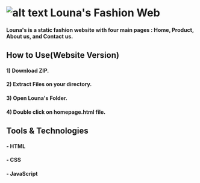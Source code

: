 # ![alt text](https://github.com/aliciasilvia/Portofolio_Project/blob/5dab89555da9ee893a8765826b5f17b7089774d3/Project1/favicon.ico?raw=true) Louna's Fashion Web
#### Louna's is a static fashion website with four main pages : Home, Product, About us, and Contact us.
## How to Use(Website Version)
#### 1) Download ZIP.
#### 2) Extract Files on your directory.
#### 3) Open Louna's Folder.
#### 4) Double click on homepage.html file.
## Tools & Technologies
#### - HTML
#### - CSS
#### - JavaScript
